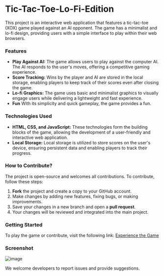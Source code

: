 # Tic-Tac-Toe-Lo-Fi-Edition

This project is an interactive web application that features a tic-tac-toe (XOX) game played against an AI opponent. The game has a minimalist and lo-fi design, providing users with a simple interface to play within their web browsers.

### Features
- **Play Against AI:** The game allows users to play against the computer AI. The AI responds to the user's moves, offering a competitive gaming experience.
- **Score Tracking:** Wins by the player and AI are stored in the local storage, enabling players to keep track of their scores even after closing the game.
- **Lo-fi Graphics:** The game uses basic and minimalist graphics to visually engage users while delivering a lightweight and fast experience.
- **Fun** With its simplicity and quick gameplay, the game provides a fun.

### Technologies Used
- **HTML, CSS, and JavaScript:** These technologies form the building blocks of the game, allowing the development of a user-friendly and interactive web application.
- **Local Storage:** Local storage is utilized to store scores on the user's device, ensuring persistent data and enabling players to track their progress.

### How to Contribute?
The project is open-source and welcomes all contributions. To contribute, follow these steps:
1. **Fork** the project and create a copy to your GitHub account.
2. Make changes by adding new features, fixing bugs, or making improvements.
3. Save your changes in a new branch and open a **pull request**.
4. Your changes will be reviewed and integrated into the main project.

### Getting Started
To play the game or contribute, visit the following link: [Experience the Game](https://scergun.github.io/Tic-Tac-Toe-Lo-Fi-Edition/)

### Screenshot
![image](https://i.imgur.com/uaXAA6v.png)

We welcome developers to report issues and provide suggestions. 



